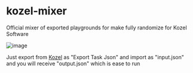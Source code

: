 # kozel-mixer
Official mixer of exported playgrounds for make fully randomize for Kozel Software

![image](https://github.com/user-attachments/assets/6141fb0e-0b87-4ce6-91ec-93c88a5148ff)


Just export from [Kozel](https://github.com/HiddenCodeDevs/kozel) as "Export Task Json" and import as "input.json" and you will receive "output.json" which is ease to run
